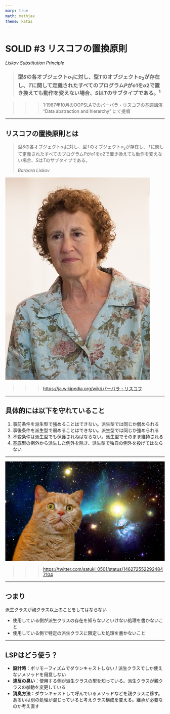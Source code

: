 ```yaml
---
marp: true
math: mathjax
theme: katas
---
```

<!-- 
size: 16:9
paginate: true
-->
<!-- header: 勉強会# ― エンジニアとしての解像度を高めるための勉強会-->

# SOLID #3 リスコフの置換原則
_Liskov Substitution Principle_

> ### 型$S$の各オブジェクト$o_{1}$に対し、型$T$のオブジェクト$o_{2}$が存在し、$T$に関して定義されたすべてのプログラム$P$が$o1$を$o2$で置き換えても動作を変えない場合、$S$は$T$のサブタイプである。$^1$

>>> 1:1987年10月のOOPSLAでのバーバラ・リスコフの基調講演 “Data abstraction and hierarchy” にて提唱

<!-- 今回はLSP。SOLIDというオブジェクト指向で設計するときに常に手元においておきたい５大原則のうち、親クラスと子クラスがどういう関係にあれば継承のメリットを最大限活かせるかを示した原則。 -->

<!-- バーバラ・リスコフ（Barbara Liskov、1939年11月7日-）はアメリカ合衆国の計算機科学者。MITの電気工学/計算機科学部門の教授を務めている。女性。 -->
<!-- 1968年、スタンフォード大学でアメリカ合衆国で女性として初の計算機科学の博士号を取得した。さらに計算機科学における最高賞であるチューリング賞を受賞した2人目の女性 -->

---

## リスコフの置換原則とは

> 型$S$の各オブジェクト$o_{1}$に対し、型$T$のオブジェクト$o_{2}$が存在し、$T$に関して定義されたすべてのプログラム$P$が$o1$を$o2$で置き換えても動作を変えない場合、$S$は$T$のサブタイプである。
>
> _Barbara Liskov_

![bg right 70%](assets/03-lsp-portlait_liscov.jpg)

>>> https://ja.wikipedia.org/wiki/バーバラ・リスコフ

---

## 具体的には以下を守れていること

1. 事前条件を派生型で強めることはできない。派生型では同じか弱められる
2. 事後条件を派生型で弱めることはできない。派生型では同じか強められる
3. 不変条件は派生型でも保護されねばならない。派生型でそのまま維持される
4. 基底型の例外から派生した例外を除き、派生型で独自の例外を投げてはならない

<!--
* 事前条件: 呼び出し側が守らなければならない条件
* 事後条件: 呼ばれる側が守らなければならない条件
* 不変条件: 呼び出し前、呼び出し後で維持されなければならない性質
「契約による設計」より
-->

---

![bg](assets/03-lsp-spacecat.jpg)

>>> https://twitter.com/satuki_0501/status/1462725522924847104

---

## つまり

派生クラスが親クラス以上のことをしてはならない

* 使用している側が派生クラスの存在を知らないといけない処理を書かないこと
* 使用している側で特定の派生クラスに限定した処理を書かないこと

---

## LSPはどう使う？
 
* **設計時**：ポリモーフィズムでダウンキャストしない / 派生クラスでしか使えないメソッドを用意しない
* **違反の臭い**：使用する側が派生クラスの型を知っている。派生クラスが親クラスの挙動を変更している
* **消臭方法**：ダウンキャストして呼んでいるメソッドなどを親クラスに移す。あるいは別の処理が混じっていると考えクラス構成を変える。継承が必要なのか考え直す
 